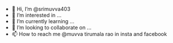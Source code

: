 - 👋 Hi, I’m @srimuvva403
- 👀 I’m interested in ...
- 🌱 I’m currently learning ...
- 💞️ I’m looking to collaborate on ...
- 📫 How to reach me 
@muvva tirumala rao in insta and facebook 

<!---
srimuvva403/srimuvva403 is ua ✨ special ✨ repository because its `README.md` (this file) appears on your GitHub profile.
You can click the Preview link to take a look at your changes.
--->
